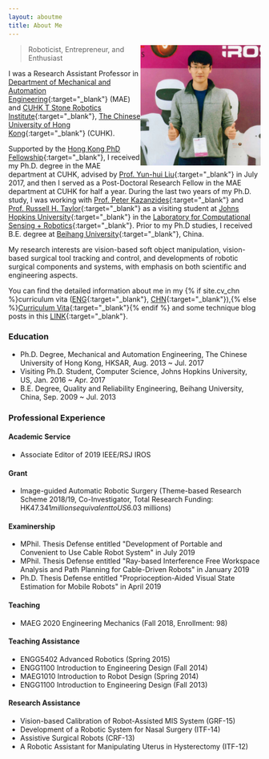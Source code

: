 ```yaml
---
layout: aboutme
title: About Me
---
```


<p class="full-width no-margin"><img src="/public/image/profile-iros-2018.jpg" alt="zrwang" style="width:15rem;height:15rem;" align="right"/></p>

<blockquote class="full-width"><p>Roboticist, Entrepreneur, and Enthusiast</p></blockquote>

I was a Research Assistant Professor in [Department of Mechanical and Automation Engineering](http://www.mae.cuhk.edu.hk/){:target="_blank"} (MAE) and [CUHK T Stone Robotics Institute](http://www.cuhk.edu.hk/ri){:target="_blank"}, [The Chinese University of Hong Kong](http://www.cuhk.edu.hk){:target="_blank"} (CUHK).

Supported by the [Hong Kong PhD Fellowship](https://cerg1.ugc.edu.hk/hkpfs/index.html){:target="_blank"}, I received my Ph.D. degree in the MAE department at CUHK, advised by [Prof. Yun-hui Liu](http://www.mae.cuhk.edu.hk/people/list.php?name=yhliu){:target="_blank"} in July 2017, and then I served as a Post-Doctoral Research Fellow in the MAE department at CUHK for half a year.
During the last two years of my Ph.D. study, I was working with [Prof. Peter Kazanzides](http://smarts.lcsr.jhu.edu/people/peter-kazanzides/){:target="_blank"} and [Prof. Russell H. Taylor](https://www.cs.jhu.edu/~rht/){:target="_blank"} as a visiting student at [Johns Hopkins University](http://www.jhu.edu){:target="_blank"} in the [Laboratory for Computational Sensing + Robotics](http://lcsr.jhu.edu/){:target="_blank"}.
Prior to my Ph.D studies, I received B.E. degree at [Beihang University](http://www.buaa.edu.cn/){:target="_blank"}, China.

My research interests are vision-based soft object manipulation, vision-based surgical tool tracking and control, and developments of robotic surgical components and systems, with emphasis on both scientific and engineering aspects.

You can find the detailed information about me in my {% if site.cv_chn %}curriculum vita ([ENG](../zrwang.resume/cv.pdf){:target="_blank"}, [CHN](../zrwang.resume.zh/cv.pdf){:target="_blank"}),{% else %}[Curriculum Vita](../zrwang.resume/cv.pdf){:target="_blank"}{% endif %} and some technique blog posts in this [LINK](../blog/){:target="_blank"}.

### Education
* Ph.D. Degree, Mechanical and Automation Engineering, The Chinese University of Hong Kong, HKSAR, Aug. 2013 ~ Jul. 2017
* Visiting Ph.D. Student, Computer Science, Johns Hopkins University, US, Jan. 2016 ~ Apr. 2017
* B.E. Degree, Quality and Reliability Engineering, Beihang University, China, Sep. 2009 ~ Jul. 2013

### Professional Experience

#### Academic Service
* Associate Editor of 2019 IEEE/RSJ IROS

#### Grant
* Image-guided Automatic Robotic Surgery (Theme-based Research Scheme 2018/19, Co-Investigator, Total Research Funding: HK$47.341 millions equivalent to US$6.03 millions)

#### Examinership
* MPhil. Thesis Defense entitled "Development of Portable and Convenient to Use Cable Robot System" in July 2019
* MPhil. Thesis Defense entitled "Ray-based Interference Free Workspace Analysis and Path Planning for Cable-Driven Robots" in January 2019
* Ph.D. Thesis Defense entitled "Proprioception-Aided Visual State Estimation for Mobile Robots" in April 2019

#### Teaching
* MAEG 2020 Engineering Mechanics (Fall 2018, Enrollment: 98)

#### Teaching Assistance
* ENGG5402 Advanced Robotics (Spring 2015)
* ENGG1100 Introduction to Engineering Design (Fall 2014)
* MAEG1010 Introduction to Robot Design (Spring 2014)
* ENGG1100 Introduction to Engineering Design (Fall 2013)

#### Research Assistance
* Vision-based Calibration of Robot-Assisted MIS System (GRF-15)
* Development of a Robotic System for Nasal Surgery (ITF-14)
* Assistive Surgical Robots (CRF-13)
* A Robotic Assistant for Manipulating Uterus in Hysterectomy (ITF-12)
